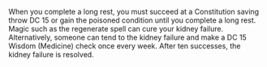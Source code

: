  When you complete a long rest, you must succeed at a Constitution saving throw DC
15 or gain the poisoned condition until you complete a long rest. Magic such as the
regenerate spell can cure your kidney failure. Alternatively, someone can tend to the
kidney failure and make a DC 15 Wisdom (Medicine) check once every week. After ten
successes, the kidney failure is resolved.